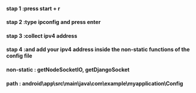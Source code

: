  <h4>stap 1 :press start + r</h4>
    <h4>stap 2 :type ipconfig and press enter</h4>
    <h4>stap 3 :collect ipv4 address</h4>
    <h4>
      stap 4 :and add your ipv4 address inside the non-static functions of the
      config file
    </h4>
    <h4>non-static : getNodeSocketIO, getDjangoSocket</h4>
    <h4>path : android\app\src\main\java\com\example\myapplication\Config</h4>
